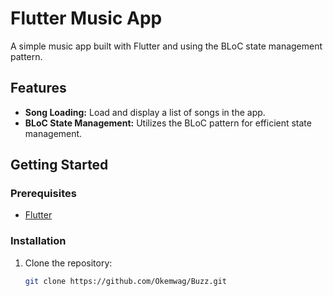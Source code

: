 # Flutter Music App

A simple music app built with Flutter and using the BLoC state management pattern.

## Features

- **Song Loading:** Load and display a list of songs in the app.
- **BLoC State Management:** Utilizes the BLoC pattern for efficient state management.

## Getting Started

### Prerequisites

- [Flutter](https://flutter.dev/docs/get-started/install)

### Installation

1. Clone the repository:

   ```bash
   git clone https://github.com/Okemwag/Buzz.git
   ```
